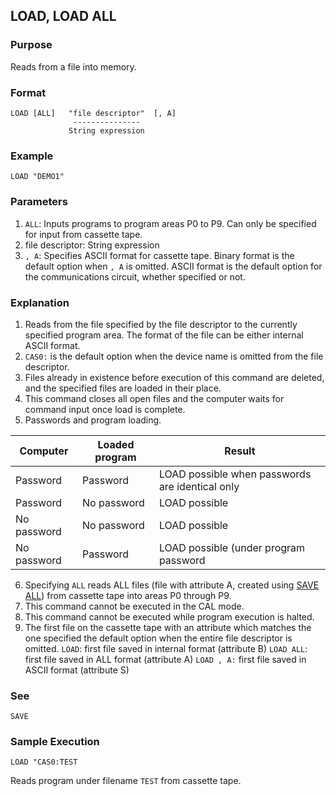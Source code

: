## LOAD, LOAD ALL

### Purpose
Reads from a file into memory.

### Format
```basic
LOAD [ALL]   "file descriptor"  [, A]
              ---------------
             String expression
```

### Example
```basic
LOAD "DEMO1"
```

### Parameters
1. `ALL`: Inputs programs to program areas P0 to P9. Can only be specified for input from cassette tape.
2. file descriptor: String expression
3. `, A`: Specifies ASCII format for cassette tape. Binary format is the default
   option when `, A` is omitted. ASCII format is the default option for the communications
   circuit, whether specified or not.

### Explanation
1. Reads from the file specified by the file descriptor to the currently specified
   program area. The format of the file can be either internal ASCII format.
2. `CAS0:` is the default option when the device name is omitted from the file descriptor.
3. Files already in existence before execution of this command are deleted, and the specified files are loaded in their place.
4. This command closes all open files and the computer waits for command input once load is complete.
5. Passwords and program loading.

| Computer    | Loaded program | Result                                          |
|-------------|----------------|-------------------------------------------------|
| Password    | Password       | LOAD possible when passwords are identical only |
| Password    | No password    | LOAD possible                                   |
| No password | No password    | LOAD possible                                   |
| No password | Password       | LOAD possible (under program password           |

6. Specifying `ALL` reads ALL files (file with attribute A, created using [SAVE ALL](SAVE_SAVE_ALL.md))
   from cassette tape into areas P0 through P9.
7. This command cannot be executed in the CAL mode.
8. This command cannot be executed while program execution is halted.
9. The first file on the cassette tape with an attribute which matches the one specified the default option when the entire file descriptor is omitted.
   `LOAD`: first file saved in internal format (attribute B)
   `LOAD ALL`: first file saved in ALL format (attribute A)
   `LOAD , A:` first file saved in ASCII format (attribute S)

### See
```basic
SAVE
```

### Sample Execution
```basic
LOAD "CAS0:TEST
```
Reads program under filename `TEST` from cassette tape.